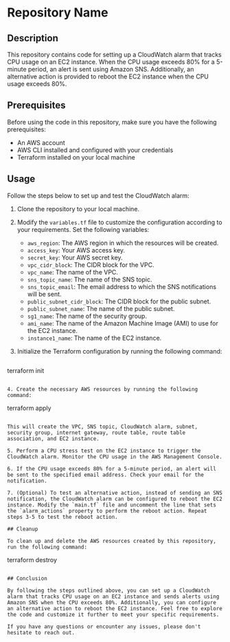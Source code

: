 


# Repository Name

## Description

This repository contains code for setting up a CloudWatch alarm that tracks CPU usage on an EC2 instance. When the CPU usage exceeds 80% for a 5-minute period, an alert is sent using Amazon SNS. Additionally, an alternative action is provided to reboot the EC2 instance when the CPU usage exceeds 80%.

## Prerequisites

Before using the code in this repository, make sure you have the following prerequisites:

- An AWS account
- AWS CLI installed and configured with your credentials
- Terraform installed on your local machine

## Usage

Follow the steps below to set up and test the CloudWatch alarm:

1. Clone the repository to your local machine.

2. Modify the `variables.tf` file to customize the configuration according to your requirements. Set the following variables:

   - `aws_region`: The AWS region in which the resources will be created.
   - `access_key`: Your AWS access key.
   - `secret_key`: Your AWS secret key.
   - `vpc_cidr_block`: The CIDR block for the VPC.
   - `vpc_name`: The name of the VPC.
   - `sns_topic_name`: The name of the SNS topic.
   - `sns_topic_email`: The email address to which the SNS notifications will be sent.
   - `public_subnet_cidr_block`: The CIDR block for the public subnet.
   - `public_subnet_name`: The name of the public subnet.
   - `sg1_name`: The name of the security group.
   - `ami_name`: The name of the Amazon Machine Image (AMI) to use for the EC2 instance.
   - `instance1_name`: The name of the EC2 instance.

3. Initialize the Terraform configuration by running the following command:

   ```
terraform init
   ```

4. Create the necessary AWS resources by running the following command:

   ```
terraform apply
   ```

   This will create the VPC, SNS topic, CloudWatch alarm, subnet, security group, internet gateway, route table, route table association, and EC2 instance.

5. Perform a CPU stress test on the EC2 instance to trigger the CloudWatch alarm. Monitor the CPU usage in the AWS Management Console.

6. If the CPU usage exceeds 80% for a 5-minute period, an alert will be sent to the specified email address. Check your email for the notification.

7. (Optional) To test an alternative action, instead of sending an SNS notification, the CloudWatch alarm can be configured to reboot the EC2 instance. Modify the `main.tf` file and uncomment the line that sets the `alarm_actions` property to perform the reboot action. Repeat steps 3-5 to test the reboot action.

## Cleanup

To clean up and delete the AWS resources created by this repository, run the following command:

```
terraform destroy
```

## Conclusion

By following the steps outlined above, you can set up a CloudWatch alarm that tracks CPU usage on an EC2 instance and sends alerts using Amazon SNS when the CPU exceeds 80%. Additionally, you can configure an alternative action to reboot the EC2 instance. Feel free to explore the code and customize it further to meet your specific requirements.

If you have any questions or encounter any issues, please don't hesitate to reach out.
```

